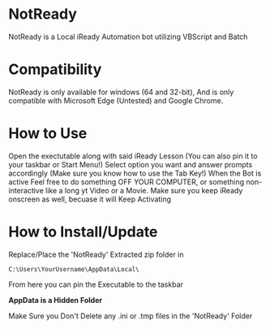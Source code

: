 # NotReady
NotReady is a Local iReady Automation bot utilizing VBScript and Batch

# Compatibility
NotReady is only available for windows (64 and 32-bit), And is only compatible
with Microsoft Edge (Untested) and Google Chrome.

# How to Use

Open the exectutable along with said iReady Lesson (You can also pin it to your taskbar or Start Menu!)
Select option you want and answer prompts accordingly
(Make sure you know how to use the Tab Key!)
When the Bot is active Feel free to do something OFF YOUR COMPUTER, or something non-interactive like a long yt Video
or a Movie. Make sure you keep iReady onscreen as well, becuase it will Keep Activating

# How to Install/Update

Replace/Place the 'NotReady' Extracted zip folder in
```
C:\Users\YourUsername\AppData\Local\
```
From here you can pin the Executable to the taskbar

**AppData is a Hidden Folder**

Make Sure you Don't Delete any .ini or .tmp files in the 'NotReady' Folder
